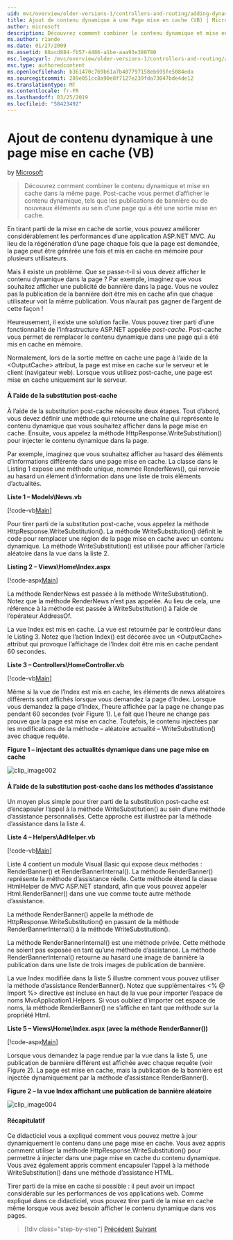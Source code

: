```yaml
---
uid: mvc/overview/older-versions-1/controllers-and-routing/adding-dynamic-content-to-a-cached-page-vb
title: Ajout de contenu dynamique à une Page mise en cache (VB) | Microsoft Docs
author: microsoft
description: Découvrez comment combiner le contenu dynamique et mise en cache dans la même page. Post-cache vous permet d’afficher le contenu dynamique, tels que bannière publications o...
ms.author: riande
ms.date: 01/27/2009
ms.assetid: 68acd884-fb57-4486-a1be-aaa93e380780
msc.legacyurl: /mvc/overview/older-versions-1/controllers-and-routing/adding-dynamic-content-to-a-cached-page-vb
msc.type: authoredcontent
ms.openlocfilehash: b361470c769b61a7b407797158eb695fe5084eda
ms.sourcegitcommit: 289e051cc8a90e8f7127e239fda73047bde4de12
ms.translationtype: MT
ms.contentlocale: fr-FR
ms.lasthandoff: 03/25/2019
ms.locfileid: "58423492"
---
```

<a name="adding-dynamic-content-to-a-cached-page-vb"></a>Ajout de contenu dynamique à une page mise en cache (VB)
====================
by [Microsoft](https://github.com/microsoft)

> Découvrez comment combiner le contenu dynamique et mise en cache dans la même page. Post-cache vous permet d’afficher le contenu dynamique, tels que les publications de bannière ou de nouveaux éléments au sein d’une page qui a été une sortie mise en cache.


En tirant parti de la mise en cache de sortie, vous pouvez améliorer considérablement les performances d’une application ASP.NET MVC. Au lieu de la régénération d’une page chaque fois que la page est demandée, la page peut être générée une fois et mis en cache en mémoire pour plusieurs utilisateurs.

Mais il existe un problème. Que se passe-t-il si vous devez afficher le contenu dynamique dans la page ? Par exemple, imaginez que vous souhaitez afficher une publicité de bannière dans la page. Vous ne voulez pas la publication de la bannière doit être mis en cache afin que chaque utilisateur voit la même publication. Vous n’aurait pas gagner de l’argent de cette façon !

Heureusement, il existe une solution facile. Vous pouvez tirer parti d’une fonctionnalité de l’infrastructure ASP.NET appelée *post-cache*. Post-cache vous permet de remplacer le contenu dynamique dans une page qui a été mis en cache en mémoire.


Normalement, lors de la sortie mettre en cache une page à l’aide de la &lt;OutputCache&gt; attribut, la page est mise en cache sur le serveur et le client (navigateur web). Lorsque vous utilisez post-cache, une page est mise en cache uniquement sur le serveur.


#### <a name="using-post-cache-substitution"></a>À l’aide de la substitution post-cache

À l’aide de la substitution post-cache nécessite deux étapes. Tout d’abord, vous devez définir une méthode qui retourne une chaîne qui représente le contenu dynamique que vous souhaitez afficher dans la page mise en cache. Ensuite, vous appelez la méthode HttpResponse.WriteSubstitution() pour injecter le contenu dynamique dans la page.

Par exemple, imaginez que vous souhaitez afficher au hasard des éléments d’informations différente dans une page mise en cache. La classe dans le Listing 1 expose une méthode unique, nommée RenderNews(), qui renvoie au hasard un élément d’information dans une liste de trois éléments d’actualités.

**Liste 1 – Models\News.vb**

[!code-vb[Main](adding-dynamic-content-to-a-cached-page-vb/samples/sample1.vb)]

Pour tirer parti de la substitution post-cache, vous appelez la méthode HttpResponse.WriteSubstitution(). La méthode WriteSubstitution() définit le code pour remplacer une région de la page mise en cache avec un contenu dynamique. La méthode WriteSubstitution() est utilisée pour afficher l’article aléatoire dans la vue dans la liste 2.

**Listing 2 – Views\Home\Index.aspx**

[!code-aspx[Main](adding-dynamic-content-to-a-cached-page-vb/samples/sample2.aspx)]

La méthode RenderNews est passée à la méthode WriteSubstitution(). Notez que la méthode RenderNews n’est pas appelée. Au lieu de cela, une référence à la méthode est passée à WriteSubstitution() à l’aide de l’opérateur AddressOf.

La vue Index est mis en cache. La vue est retournée par le contrôleur dans le Listing 3. Notez que l’action Index() est décorée avec un &lt;OutputCache&gt; attribut qui provoque l’affichage de l’Index doit être mis en cache pendant 60 secondes.

**Liste 3 – Controllers\HomeController.vb**

[!code-vb[Main](adding-dynamic-content-to-a-cached-page-vb/samples/sample3.vb)]

Même si la vue de l’Index est mis en cache, les éléments de news aléatoires différents sont affichés lorsque vous demandez la page d’Index. Lorsque vous demandez la page d’Index, l’heure affichée par la page ne change pas pendant 60 secondes (voir Figure 1). Le fait que l’heure ne change pas prouve que la page est mise en cache. Toutefois, le contenu injectées par les modifications de la méthode – aléatoire actualité – WriteSubstitution() avec chaque requête.

**Figure 1 – injectant des actualités dynamique dans une page mise en cache**

![clip_image002](adding-dynamic-content-to-a-cached-page-vb/_static/image1.jpg)

#### <a name="using-post-cache-substitution-in-helper-methods"></a>À l’aide de la substitution post-cache dans les méthodes d’assistance

Un moyen plus simple pour tirer parti de la substitution post-cache est d’encapsuler l’appel à la méthode WriteSubstitution() au sein d’une méthode d’assistance personnalisés. Cette approche est illustrée par la méthode d’assistance dans la liste 4.

**Liste 4 – Helpers\AdHelper.vb**

[!code-vb[Main](adding-dynamic-content-to-a-cached-page-vb/samples/sample4.vb)]

Liste 4 contient un module Visual Basic qui expose deux méthodes : RenderBanner() et RenderBannerInternal(). La méthode RenderBanner() représente la méthode d’assistance réelle. Cette méthode étend la classe HtmlHelper de MVC ASP.NET standard, afin que vous pouvez appeler Html.RenderBanner() dans une vue comme toute autre méthode d’assistance.

La méthode RenderBanner() appelle la méthode de HttpResponse.WriteSubstitution() en passant de la méthode RenderBannerInternal() à la méthode WriteSubstitution().

La méthode RenderBannerInternal() est une méthode privée. Cette méthode ne soient pas exposée en tant qu’une méthode d’assistance. La méthode RenderBannerInternal() retourne au hasard une image de bannière la publication dans une liste de trois images de publication de bannière.

La vue Index modifiée dans la liste 5 illustre comment vous pouvez utiliser la méthode d’assistance RenderBanner(). Notez que supplémentaires &lt;% @ Import %&gt; directive est incluse en haut de la vue pour importer l’espace de noms MvcApplication1.Helpers. Si vous oubliez d’importer cet espace de noms, la méthode RenderBanner() ne s’affiche en tant que méthode sur la propriété Html.

**Liste 5 – Views\Home\Index.aspx (avec la méthode RenderBanner())**

[!code-aspx[Main](adding-dynamic-content-to-a-cached-page-vb/samples/sample5.aspx)]

Lorsque vous demandez la page rendue par la vue dans la liste 5, une publication de bannière différent est affichée avec chaque requête (voir Figure 2). La page est mise en cache, mais la publication de la bannière est injectée dynamiquement par la méthode d’assistance RenderBanner().

**Figure 2 – la vue Index affichant une publication de bannière aléatoire**

![clip_image004](adding-dynamic-content-to-a-cached-page-vb/_static/image2.jpg)

#### <a name="summary"></a>Récapitulatif

Ce didacticiel vous a expliqué comment vous pouvez mettre à jour dynamiquement le contenu dans une page mise en cache. Vous avez appris comment utiliser la méthode HttpResponse.WriteSubstitution() pour permettre à injecter dans une page mise en cache du contenu dynamique. Vous avez également appris comment encapsuler l’appel à la méthode WriteSubstitution() dans une méthode d’assistance HTML.

Tirer parti de la mise en cache si possible : il peut avoir un impact considérable sur les performances de vos applications web. Comme expliqué dans ce didacticiel, vous pouvez tirer parti de la mise en cache même lorsque vous avez besoin afficher le contenu dynamique dans vos pages.

> [!div class="step-by-step"]
> [Précédent](improving-performance-with-output-caching-vb.md)
> [Suivant](creating-a-controller-vb.md)
